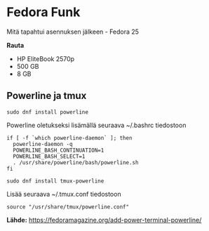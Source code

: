 # Fedora Funk
Mitä tapahtui asennuksen jälkeen - Fedora 25

**Rauta**

- HP EliteBook 2570p
- 500 GB
- 8 GB

## Powerline ja tmux

```
sudo dnf install powerline
```
Powerline oletukseksi lisämällä seuraava ~/.bashrc tiedostoon

```
if [ -f `which powerline-daemon` ]; then
  powerline-daemon -q
  POWERLINE_BASH_CONTINUATION=1
  POWERLINE_BASH_SELECT=1
  . /usr/share/powerline/bash/powerline.sh
fi
```

```
sudo dnf install tmux-powerline
```

Lisää seuraava ~/.tmux.conf tiedostoon

```
source "/usr/share/tmux/powerline.conf"
```
**Lähde:** https://fedoramagazine.org/add-power-terminal-powerline/

